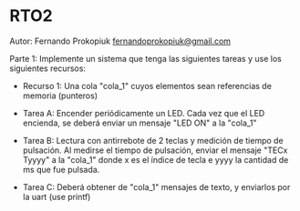 # RTO2
Autor: Fernando Prokopiuk <fernandoprokopiuk@gmail.com>

Parte 1:
Implemente un sistema que tenga las siguientes tareas y use los siguientes recursos:

* Recurso 1: Una cola "cola_1" cuyos elementos sean referencias de memoria (punteros)

* Tarea A: Encender periódicamente un LED. Cada vez que el LED encienda, se deberá enviar un mensaje "LED ON" a la "cola_1"

* Tarea B: Lectura con antirrebote de 2 teclas y medición de tiempo de pulsación. Al medirse el tiempo de pulsación, enviar el mensaje "TECx Tyyyy" a la "cola_1" donde x es el índice de tecla e yyyy la cantidad de ms que fue pulsada.

* Tarea C: Deberá obtener de "cola_1" mensajes de texto, y enviarlos por la uart (use printf)
